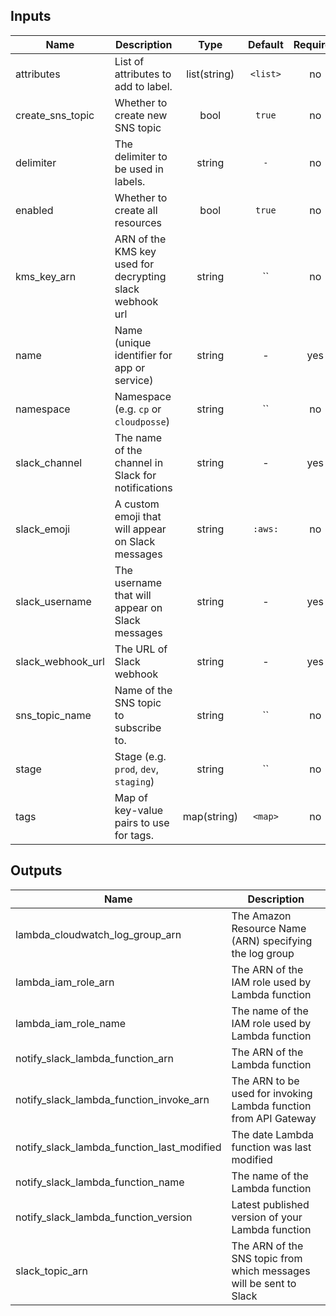 ## Inputs

| Name | Description | Type | Default | Required |
|------|-------------|:----:|:-----:|:-----:|
| attributes | List of attributes to add to label. | list(string) | `<list>` | no |
| create_sns_topic | Whether to create new SNS topic | bool | `true` | no |
| delimiter | The delimiter to be used in labels. | string | `-` | no |
| enabled | Whether to create all resources | bool | `true` | no |
| kms_key_arn | ARN of the KMS key used for decrypting slack webhook url | string | `` | no |
| name | Name (unique identifier for app or service) | string | - | yes |
| namespace | Namespace (e.g. `cp` or `cloudposse`) | string | `` | no |
| slack_channel | The name of the channel in Slack for notifications | string | - | yes |
| slack_emoji | A custom emoji that will appear on Slack messages | string | `:aws:` | no |
| slack_username | The username that will appear on Slack messages | string | - | yes |
| slack_webhook_url | The URL of Slack webhook | string | - | yes |
| sns_topic_name | Name of the SNS topic to subscribe to. | string | `` | no |
| stage | Stage (e.g. `prod`, `dev`, `staging`) | string | `` | no |
| tags | Map of key-value pairs to use for tags. | map(string) | `<map>` | no |

## Outputs

| Name | Description |
|------|-------------|
| lambda_cloudwatch_log_group_arn | The Amazon Resource Name (ARN) specifying the log group |
| lambda_iam_role_arn | The ARN of the IAM role used by Lambda function |
| lambda_iam_role_name | The name of the IAM role used by Lambda function |
| notify_slack_lambda_function_arn | The ARN of the Lambda function |
| notify_slack_lambda_function_invoke_arn | The ARN to be used for invoking Lambda function from API Gateway |
| notify_slack_lambda_function_last_modified | The date Lambda function was last modified |
| notify_slack_lambda_function_name | The name of the Lambda function |
| notify_slack_lambda_function_version | Latest published version of your Lambda function |
| slack_topic_arn | The ARN of the SNS topic from which messages will be sent to Slack |

